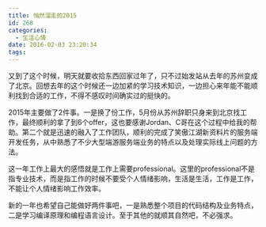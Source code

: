 ```yaml
---
title: 悄然溜走的2015
id: 268
categories:
  - 生活心情
date: 2016-02-03 23:20:34
tags:
---
```


又到了这个时候，明天就要收拾东西回家过年了，只不过始发站从去年的苏州变成了北京。回想去年的这个时候还一边加紧的学习技术知识，一边担心来年能不能顺利找到合适的工作，不得不感叹时间确实过的挺快的。

2015年主要做了2件事。一是换了份工作，5月份从苏州辞职只身来到北京找工作，最终顺利的拿了到6个offer，这也要感谢Jordan、C哥在这个过程中给我的帮助。第二个就是迅速的融入了工作团队，顺利的完成了笑傲江湖新资料片的服务端开发任务，从中熟悉了不少大型端游服务端业务的特点以及处理实际线上问题的方法。

这一年工作上最大的感悟就是工作上需要professional。这里的professional不是指专业技术，而是指工作的时候不要受个人情绪影响，生活是生活，工作是工作，不能让个人情绪影响工作效率。

新的一年也希望自己能做好两件事吧，一是熟悉整个项目的代码结构及业务特点，二是学习编译原理和编程语言设计。至于其他的就顺其自然吧，不必强求。